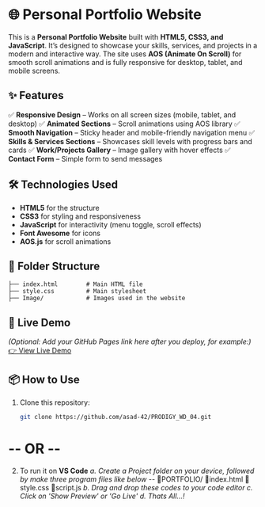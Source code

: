 # 🌐 Personal Portfolio Website

This is a **Personal Portfolio Website** built with **HTML5, CSS3, and JavaScript**.
It’s designed to showcase your skills, services, and projects in a modern and interactive way.
The site uses **AOS (Animate On Scroll)** for smooth scroll animations and is fully responsive for desktop, tablet, and mobile screens.

## ✨ Features

✅ **Responsive Design** – Works on all screen sizes (mobile, tablet, and desktop)
✅ **Animated Sections** – Scroll animations using AOS library
✅ **Smooth Navigation** – Sticky header and mobile-friendly navigation menu
✅ **Skills & Services Sections** – Showcases skill levels with progress bars and cards
✅ **Work/Projects Gallery** – Image gallery with hover effects
✅ **Contact Form** – Simple form to send messages


## 🛠️ Technologies Used

* **HTML5** for the structure
* **CSS3** for styling and responsiveness
* **JavaScript** for interactivity (menu toggle, scroll effects)
* **Font Awesome** for icons
* **AOS.js** for scroll animations


## 📂 Folder Structure

```
├── index.html        # Main HTML file
├── style.css         # Main stylesheet
├── Image/            # Images used in the website
```

## 🚀 Live Demo

*(Optional: Add your GitHub Pages link here after you deploy, for example:)*
[👉 View Live Demo](https://asad-42.github.io/PRODIGY_WD_04/)

## 📦 How to Use

1. Clone this repository:

   ```bash
   git clone https://github.com/asad-42/PRODIGY_WD_04.git
   ```

# -- **OR** --

2. To run it on **VS Code**
*a. Create a Project folder on your device, followed by make three program files like below --*
📂PORTFOLIO/
📄index.html
📄style.css
📄script.js
*b. Drag and drop these codes to your code editor*
*c. Click on 'Show Preview' or 'Go Live'*
*d. Thats All...!*


